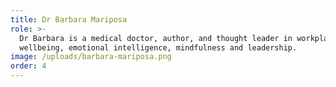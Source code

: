 ```yaml
---
title: Dr Barbara Mariposa
role: >-
  Dr Barbara is a medical doctor, author, and thought leader in workplace
  wellbeing, emotional intelligence, mindfulness and leadership.
image: /uploads/barbara-mariposa.png
order: 4
---
```


